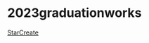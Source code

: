 # 2023graduationworks

[StarCreate](https://liotsubokawa.github.io/KeyMotion/original/original.html)

